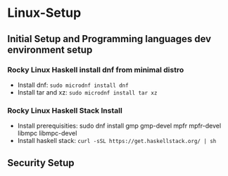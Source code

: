 # Linux-Setup

## Initial Setup and Programming languages dev environment setup

### Rocky Linux Haskell install dnf from minimal distro

- Install dnf: ```sudo microdnf install dnf```
- Install tar and xz: ```sudo microdnf install tar xz```

### Rocky Linux Haskell Stack Install

- Install prerequisities: sudo dnf install gmp  gmp-devel  mpfr  mpfr-devel  libmpc  libmpc-devel
- Install haskell stack: ```curl -sSL https://get.haskellstack.org/ | sh```

## Security Setup
